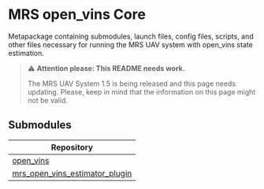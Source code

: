 # MRS open_vins Core

Metapackage containing submodules, launch files, config files, scripts, and other files necessary for running the MRS UAV system with open_vins state estimation.

> :warning: **Attention please: This README needs work.**
>
> The MRS UAV System 1.5 is being released and this page needs updating. Please, keep in mind that the information on this page might not be valid.

## Submodules

| Repository                                                                                  |
|---------------------------------------------------------------------------------------------|
| [open_vins](https://github.com/ctu-mrs/open_vins)                                           |
| [mrs_open_vins_estimator_plugin](https://github.com/ctu-mrs/mrs_open_vins_estimator_plugin) |
